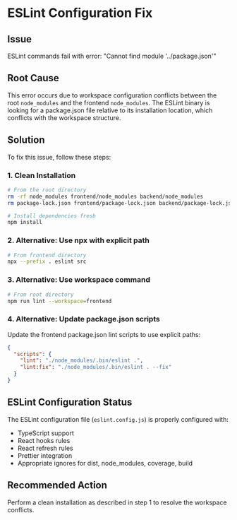 # ESLint Configuration Fix

## Issue
ESLint commands fail with error: "Cannot find module '../package.json'"

## Root Cause
This error occurs due to workspace configuration conflicts between the root `node_modules` and the frontend `node_modules`. The ESLint binary is looking for a package.json file relative to its installation location, which conflicts with the workspace structure.

## Solution
To fix this issue, follow these steps:

### 1. Clean Installation
```bash
# From the root directory
rm -rf node_modules frontend/node_modules backend/node_modules
rm package-lock.json frontend/package-lock.json backend/package-lock.json

# Install dependencies fresh
npm install
```

### 2. Alternative: Use npx with explicit path
```bash
# From frontend directory
npx --prefix . eslint src
```

### 3. Alternative: Use workspace command
```bash
# From root directory
npm run lint --workspace=frontend
```

### 4. Alternative: Update package.json scripts
Update the frontend package.json lint scripts to use explicit paths:

```json
{
  "scripts": {
    "lint": "./node_modules/.bin/eslint .",
    "lint:fix": "./node_modules/.bin/eslint . --fix"
  }
}
```

## ESLint Configuration Status
The ESLint configuration file (`eslint.config.js`) is properly configured with:
- TypeScript support
- React hooks rules
- React refresh rules
- Prettier integration
- Appropriate ignores for dist, node_modules, coverage, build

## Recommended Action
Perform a clean installation as described in step 1 to resolve the workspace conflicts.